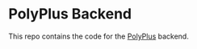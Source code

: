 # PolyPlus Backend

This repo contains the code for the [PolyPlus](https://github.com/Polyfrost/PolyPlus) backend.
